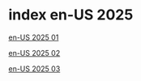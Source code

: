 # index en-US 2025

<a href="./01">en-US 2025 01</a>

<a href="./02">en-US 2025 02</a>

<a href="./03">en-US 2025 03</a>
